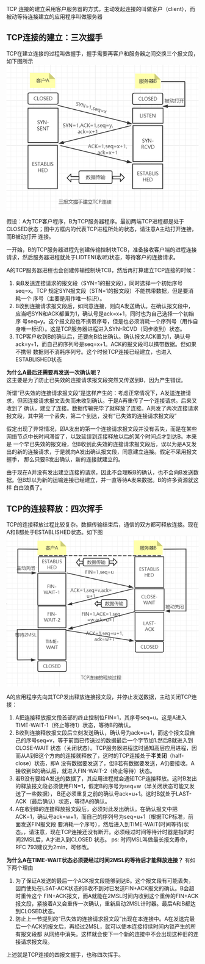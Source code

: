 TCP 连接的建立采用客户服务器的方式，主动发起连接的叫做客户（client），而被动等待连接建立的应用程序叫做服务器


## TCP连接的建立：三次握手

TCP在建立连接的过程叫做握手，握手需要再客户和服务器之间交换三个报文段，如下图所示
![三次握手](../images/三次握手和四次挥手_images/三次握手.png)

假设：A为TCP客户程序，B为TCP服务器程序。最初两端TCP进程都是处于CLOSED状态；图中方框内的代表TCP进程所处的状态，请注意A主动打开连接，而B被动打开
连接。

一开始，B的TCP服务器进程先创建传输控制块TCB，准备接收客户端的进程连接请求，然后服务器进程就处于LIDTEN(收听)状态，等待客户的连接请求。

A的TCP服务器进程也会创建传输控制块TCB，然后再打算建立TCP连接的时候： 

1. 向B发送连接请求的报文段（SYN=1的报文段），同时选择一个初始序号seq=x。TCP 规定SYN报文段（STN=1的报文段）不能携带数据，但是要消耗一个
   序号（主要是用作唯一标识）。
2. B收到连接请求报文段后，如同意连接，则向A发送确认。在确认报文段中，应当吧SYN和ACK都置为1，确认号是ack=x+1，同时也为自己选择一个初始序
   号seq=y。这个报文段也不携带序号，但是也必须消耗一个序列号（用作自身唯一标识）。这是TCP服务器进程进入SYN-RCVD（同步收到）状态。
3. TCP客户收到B的确认后，还要向B给出确认。确认报文ACK置为1，确认号ack=y+1，而自己的序列号是seq=x+1。ACK的报文段可以携带数据。但如果不携带
数据则不消耗序列号。这个时候TCP连接已经建立，也进入ESTABLISHED状态
   
**为什么A最后还需要再发送一次确认呢？**  
这主要是为了防止已失效的连接请求报文段突然又传送到B，因为产生错误。

所谓“已失效的连接请求报文段”是这样产生的：考虑正常情况下，A发送连接请求，但因连接请求报文丢失而未收到确认。于是A再重传了一个连接请求。后来又收到了
确认，建立了连接。数据传输完毕了就释放了连接。A共发了两次连接请求报文段，其中第一个丢失，第二个到达，没有“已失效的连接请求报文段”

假定出现了异常情况，即A发出的第一个连接请求报文段并没有丢失，而是在某些网络节点中长时间滞留了，以致延误到连接释放以后的某个时间点才到达B。本来是
一个早已失效的报文段，但B收到此失效的连接请求报文段后，误以为是A又发出的新的连接请求，于是就向A发出确认报文段，同意建立连接。假定不采用报文握手，
那么只要B发出确认，新的连接就建立的。

由于现在A并没有发出建立连接的请求，因此不会理睬B的确认，也不会向B发送数据。但B却以为新的运输连接已经建立，并一直等待A发来数据。B的许多资源就这样
白白浪费了。


## TCP的连接释放：四次挥手

TCP的连接释放过程比较复杂。数据传输结束后，通信的双方都可释放连接。现在A和B都处于ESTABLISHED状态。如下图
![四次挥手](../images/三次握手和四次挥手_images/四次挥手.png)

A的应用程序先向其TCP发出释放连接报文段，并停止发送数据，主动关闭TCP连接：  

1. A把连接释放报文段首部的终止控制位FIN=1，其序号seq=u。这是A进入TIME-WAIT-1（终止等待1）状态，等待B的确认。
2. B收到连接释放报文段后立刻发送确认，确认号为ack=u+1，而这个报文段自己的序号seq=v，等于前面已传送过的数据最后一个字节加1.然后B就进入到CLOSE-WAIT
   状态（关闭状态）。TCP服务器进程这时通知高层应用进程，因而从A到B这个方向的连接就释放了，这时的TCP连接处于**半关闭**（half-close）状态，即A
   没有数据要发送了，但B若有数据要发送，A仍要接收。A接收到B的确认后，就进入FIN-WAIT-2（终止等待）状态。
3. 若B没有要给A发送的数据了，其应用进程就会通知TCP连接释放。这时B发出的释放报文段必须使用FIN=1，假定B的序号为seq=w（半关闭状态可能又发送了一些数据），
B还必须重复之前的确认号ack=u+1。这时B就处于LAST-ACK（最后确认）状态，等待A的确认。  
4. A在收到B的连接释放报文段后，必须对此发出确认。在确认报文中把ACK=1，确认号ack=w+1，而自己的序列号为seq=u+1（根据TCP标准，前面发送FIN报文段
   要消耗一个序号），然后进入到TIME-WAIT(时间等待)状态。，请注意，现在TCP连接还没有断开。必须经过时间等待计时器是指的时间2MSL后，A才进入到CLOSED
   状态。
ps: 时间MSL叫做最长报文寿命，RFC 793建议为2min，可修改。
   
**为什么A在TIME-WAIT状态必须要经过时间2MSL的等待后才能释放连接？** 有如下两个理由

1. 为了保证A发送的最后一个ACK报文段能够到达B。这个报文段有可能丢失，因而使处在LSAT-ACK状态的B收不到对已发送FIN+ACK报文的确认。B会超时重传这个
FIN+ACK报文，而A就能在2MSL时间内收到这个重传的FIN+ACK报文段，紧接着A又会重传一次确认，重新启动2MSL计时器。最后A和B都达到CLOSED状态。
2. 防止上一节提到的“已失效的连接请求报文段”出现在本连接中。A在发送完最后一个ACK的报文后，再经过2MSL，就可以使本连接持续时间内锁产生的所有报文段都
从网络中消失。这样就会使下一个新的连接中不会出现这种旧的连接请求报文段。
   
上述就是TCP连接的四报文握手，也称四次挥手。
